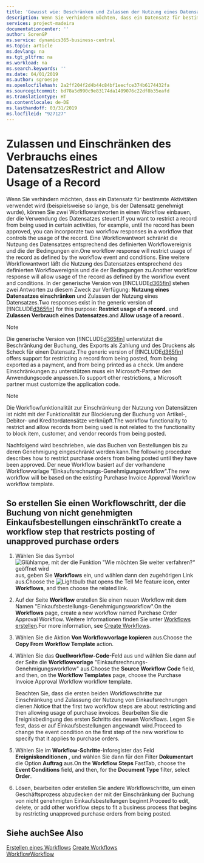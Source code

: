 ```yaml
---
title: 'Gewusst wie: Beschränken und Zulassen der Nutzung eines Datensatzes | Microsoft Docs'
description: Wenn Sie verhindern möchten, dass ein Datensatz für bestimmte Aktivitäten verwendet wird (beispielsweise so lange, bis der Datensatz genehmigt wurde), können Sie zwei Workflowantworten in einen Workflow einbauen, der die Verwendung des Datensatzes steuert.
services: project-madeira
documentationcenter: ''
author: SorenGP
ms.service: dynamics365-business-central
ms.topic: article
ms.devlang: na
ms.tgt_pltfrm: na
ms.workload: na
ms.search.keywords: ''
ms.date: 04/01/2019
ms.author: sgroespe
ms.openlocfilehash: 2a2ff204f2d4b44c84bf1eecfce374b6174432fa
ms.sourcegitcommit: bd78a5d990c9e83174da1409076c22df8b35eafd
ms.translationtype: HT
ms.contentlocale: de-DE
ms.lasthandoff: 03/31/2019
ms.locfileid: "927127"
---
```

# <a name="restrict-and-allow-usage-of-a-record"></a><span data-ttu-id="b3466-103">Zulassen und Einschränken des Verbrauchs eines Datensatzes</span><span class="sxs-lookup"><span data-stu-id="b3466-103">Restrict and Allow Usage of a Record</span></span>
<span data-ttu-id="b3466-104">Wenn Sie verhindern möchten, dass ein Datensatz für bestimmte Aktivitäten verwendet wird (beispielsweise so lange, bis der Datensatz genehmigt wurde), können Sie zwei Workflowantworten in einen Workflow einbauen, der die Verwendung des Datensatzes steuert.</span><span class="sxs-lookup"><span data-stu-id="b3466-104">If you want to restrict a record from being used in certain activities, for example, until the record has been approved, you can incorporate two workflow responses in a workflow that controls the usage of the record.</span></span> <span data-ttu-id="b3466-105">Eine Workflowantwort schränkt die Nutzung des Datensatzes entsprechend des definierten Workflowereignis und die der Bedingungen ein.</span><span class="sxs-lookup"><span data-stu-id="b3466-105">One workflow response will restrict usage of the record as defined by the workflow event and conditions.</span></span> <span data-ttu-id="b3466-106">Eine weitere Workflowantwort läßt die Nutzung des Datensatzes entsprechend des definierten Workflowereignis und die der Bedingungen zu.</span><span class="sxs-lookup"><span data-stu-id="b3466-106">Another workflow response will allow usage of the record as defined by the workflow event and conditions.</span></span> <span data-ttu-id="b3466-107">In der generische Version von [!INCLUDE[d365fin](includes/d365fin_md.md)] stehen zwei Antworten zu diesem Zweck zur Verfügung: **Nutzung eines Datensatzes einschränken** und Zulassen der Nutzung eines Datensatzes.</span><span class="sxs-lookup"><span data-stu-id="b3466-107">Two responses exist in the generic version of [!INCLUDE[d365fin](includes/d365fin_md.md)] for this purpose: **Restrict usage of a record.**</span></span> <span data-ttu-id="b3466-108">und **Zulassen Verbrauch eines Datensatzes**.</span><span class="sxs-lookup"><span data-stu-id="b3466-108">and **Allow usage of a record.**.</span></span>

> [!NOTE]  
>  <span data-ttu-id="b3466-109">Die generische Version von [!INCLUDE[d365fin](includes/d365fin_md.md)] unterstützt die Beschränkung der Buchung, des Exports als Zahlung und des Druckens als Scheck für einen Datensatz.</span><span class="sxs-lookup"><span data-stu-id="b3466-109">The generic version of [!INCLUDE[d365fin](includes/d365fin_md.md)] offers support for restricting a record from being posted, from being exported as a payment, and from being printed as a check.</span></span> <span data-ttu-id="b3466-110">Um andere Einschränkungen zu unterstützen muss ein Microsoft-Partner den Anwendungscode anpassen.</span><span class="sxs-lookup"><span data-stu-id="b3466-110">To support other restrictions, a Microsoft partner must customize the application code.</span></span>  

> [!NOTE]  
>  <span data-ttu-id="b3466-111">Die Workflowfunktionalität zur Einschränkung der Nutzung von Datensätzen ist nicht mit der Funktionalität zur Blockierung der Buchung von Artikel-, Debitor- und Kreditordatensätze verknüpft.</span><span class="sxs-lookup"><span data-stu-id="b3466-111">The workflow functionality to restrict and allow records from being used is not related to the functionality to block item, customer, and vendor records from being posted.</span></span>

<span data-ttu-id="b3466-112">Nachfolgend wird beschrieben, wie das Buchen von Bestellungen bis zu deren Genehmigung eingeschränkt werden kann.</span><span class="sxs-lookup"><span data-stu-id="b3466-112">The following procedure describes how to restrict purchase orders from being posted until they have been approved.</span></span> <span data-ttu-id="b3466-113">Der neue Workflow basiert auf der vorhandene Workflowvorlage "Einkaufsrechnungs-Genehmigungsworkflow".</span><span class="sxs-lookup"><span data-stu-id="b3466-113">The new workflow will be based on the existing Purchase Invoice Approval Workflow workflow template.</span></span>  

## <a name="to-create-a-workflow-step-that-restricts-posting-of-unapproved-purchase-orders"></a><span data-ttu-id="b3466-114">So erstellen Sie einen Workflowschritt, der die Buchung von nicht genehmigten Einkaufsbestellungen einschränkt</span><span class="sxs-lookup"><span data-stu-id="b3466-114">To create a workflow step that restricts posting of unapproved purchase orders</span></span>  
1. <span data-ttu-id="b3466-115">Wählen Sie das Symbol ![Glühlampe, mit der die Funktion "Wie möchten Sie weiter verfahren?“ geöffnet wird](media/ui-search/search_small.png "Wie möchten Sie weiter verfahren?") aus, geben Sie **Workflows** ein, und wählen dann den zugehörigen Link aus.</span><span class="sxs-lookup"><span data-stu-id="b3466-115">Choose the ![Lightbulb that opens the Tell Me feature](media/ui-search/search_small.png "Tell me what you want to do") icon, enter **Workflows**, and then choose the related link.</span></span>  
2. <span data-ttu-id="b3466-116">Auf der Seite **Workflow** erstellen Sie einen neuen Workflow mit dem Namen "Einkaufsbestellungs-Genehmigungsworkflow".</span><span class="sxs-lookup"><span data-stu-id="b3466-116">On the **Workflows** page, create a new workflow named Purchase Order Approval Workflow.</span></span> <span data-ttu-id="b3466-117">Weitere Informationen finden Sie unter [Workflows erstellen](across-how-to-create-workflows.md).</span><span class="sxs-lookup"><span data-stu-id="b3466-117">For more information, see [Create Workflows](across-how-to-create-workflows.md).</span></span>  
3. <span data-ttu-id="b3466-118">Wählen Sie die Aktion **Von Workflowvorlage kopieren** aus.</span><span class="sxs-lookup"><span data-stu-id="b3466-118">Choose the **Copy From Workflow Template** action.</span></span>  
4. <span data-ttu-id="b3466-119">Wählen Sie das **Quellworkflow-Code**-Feld aus und wählen Sie dann auf der Seite die **Workflowvorlage** "Einkaufsrechnungs-Genehmigungsworkflow" aus.</span><span class="sxs-lookup"><span data-stu-id="b3466-119">Choose the **Source Workflow Code** field, and then, on the **Workflow Templates** page, choose the Purchase Invoice Approval Workflow workflow template.</span></span>  

     <span data-ttu-id="b3466-120">Beachten Sie, dass die ersten beiden Workflowschritte zur Einschränkung und Zulassung der Nutzung von Einkaufsrechnungen dienen.</span><span class="sxs-lookup"><span data-stu-id="b3466-120">Notice that the first two workflow steps are about restricting and then allowing usage of purchase invoices.</span></span> <span data-ttu-id="b3466-121">Bearbeiten Sie die Ereignisbedingung des ersten Schritts des neuen Workflows. Legen Sie fest, dass er auf Einkaufsbestellungen angewandt wird.</span><span class="sxs-lookup"><span data-stu-id="b3466-121">Proceed to change the event condition on the first step of the new workflow to specify that it applies to purchase orders.</span></span>  
5. <span data-ttu-id="b3466-122">Wählen Sie im **Workflow-Schritte**-Inforegister das Feld **Ereigniskonditionen** , und wählen Sie dann für den Filter **Dokumentart** die Option **Auftrag** aus.</span><span class="sxs-lookup"><span data-stu-id="b3466-122">On the **Workflow Steps** FastTab, choose the **Event Conditions** field, and then, for the **Document Type** filter, select **Order**.</span></span>  
6. <span data-ttu-id="b3466-123">Lösen, bearbeiten oder erstellen Sie andere Workflowschritte, um einen Geschäftsprozess abzudecken der mit der Einschränkung der Buchung von nicht genehmigten Einkaufsbestellungen beginnt.</span><span class="sxs-lookup"><span data-stu-id="b3466-123">Proceed to edit, delete, or add other workflow steps to fit a business process that begins by restricting unapproved purchase orders from being posted.</span></span>  

## <a name="see-also"></a><span data-ttu-id="b3466-124">Siehe auch</span><span class="sxs-lookup"><span data-stu-id="b3466-124">See Also</span></span>  
<span data-ttu-id="b3466-125">[Erstellen eines Workflows](across-how-to-create-workflows.md) </span><span class="sxs-lookup"><span data-stu-id="b3466-125">[Create Workflows](across-how-to-create-workflows.md) </span></span>  
[<span data-ttu-id="b3466-126">Workflow</span><span class="sxs-lookup"><span data-stu-id="b3466-126">Workflow</span></span>](across-workflow.md)   
